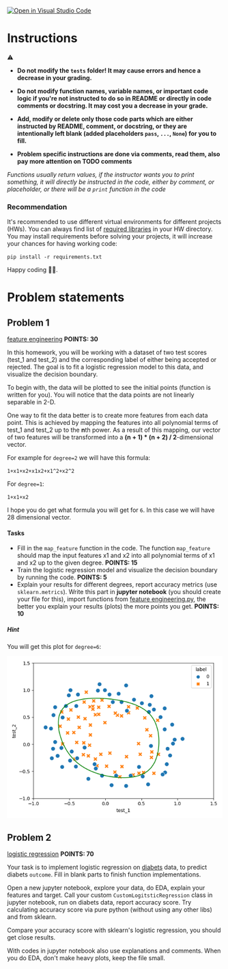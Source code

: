 [![Open in Visual Studio Code](https://classroom.github.com/assets/open-in-vscode-c66648af7eb3fe8bc4f294546bfd86ef473780cde1dea487d3c4ff354943c9ae.svg)](https://classroom.github.com/online_ide?assignment_repo_id=10072696&assignment_repo_type=AssignmentRepo)
# Instructions

⚠️

* **Do not modify the `tests` folder! It may cause errors and hence a decrease in your grading.**

* **Do not modify function names, variable names, or important code logic if you're not instructed to do so in README or
  directly in code comments or docstring. It may cost you a decrease in your grade.**

* **Add, modify or delete only those code parts which are either instructed by README, comment, or docstring,
  or they are intentionally left blank (added placeholders `pass`, `...`, `None`) for you to fill.**

* **Problem specific instructions are done via comments, read them, also pay more attention on TODO comments**

*Functions usually return values, if the instructor wants you to print something, it will directly be instructed in the
code, either by comment, or placeholder, or there will be a `print` function in the code*

### Recommendation

It's recommended to use different virtual environments for different projects (HWs).
You can always find list of [required libraries](requirements.txt) in your HW directory.
You may install requirements before solving your projects, it will increase your chances for having working code:

```shell
pip install -r requirements.txt
```

Happy coding 🧑‍💻.

# Problem statements

## Problem 1

[feature engineering](features_engineering.py)  **POINTS: 30**

In this homework, you will be working with a dataset of two test scores (test_1 and test_2) and the corresponding
label of either being accepted or rejected.
The goal is to fit a logistic regression model to this data, and visualize the decision boundary.

To begin with, the data will be plotted to see the initial points (function is written for you).
You will notice that the data points are not linearly separable in 2-D.

One way to fit the data better is to create more features from each data point.
This is achieved by mapping the features into all polynomial terms of test_1 and test_2 up to the **n**th power.
As a result of this mapping, our vector of two features will be transformed into a **(n + 1) * (n + 2) / 2**-dimensional
vector.

For example for `degree=2` we will have this formula:

```shell
1+x1+x2+x1x2+x1^2+x2^2
```

For `degree=1`:

```shell
1+x1+x2
```

I hope you do get what formula you will get for `6`. In this case we will have 28 dimensional vector.

#### Tasks

* Fill in the `map_feature` function in the code. The function `map_feature` should map the input features x1 and x2
  into all polynomial terms of x1 and x2 up to the given degree. **POINTS: 15**
* Train the logistic regression model and visualize the decision boundary by running the code. **POINTS: 5**
* Explain your results for different degrees, report accuracy metrics (use `sklearn.metrics`). Write this part in
  **jupyter notebook** (you should create your file for this), import
  functions from [feature engineering.py](features_engineering.py), the better you explain your results (plots) the more
  points you get. **POINTS: 10**

##### Hint

You will get this plot for `degree=6`:

![Decision Boundry](img/6_boundary.png)

## Problem 2

[logistic regression](logistic_regression.py)  **POINTS: 70**

Your task is to implement logistic regression on [diabets](data/diabetes.csv) data, to predict diabets `outcome`.
Fill in blank parts to finish function implementations.

Open a new jupyter notebook, explore your data, do EDA, explain your features and target.
Call your custom `CustomLogitsticRegression` class in jupyter notebook, run on diabets data, report accuracy score.
Try calculating accuracy score via pure python (without using any other libs) and from sklearn.

Compare your accuracy score with sklearn's logistic regression, you should get close results.

With codes in jupyter notebook also use explanations and comments. When you do EDA, don't make heavy plots, keep the
file small. 

